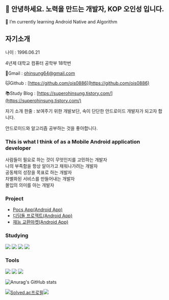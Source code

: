 ## 👋 안녕하세요. 노력을 만드는 개발자, KOP 오인성 입니다.

<!--
**ois0886/ois0886** is a ✨ _special_ ✨ repository because its `README.md` (this file) appears on your GitHub profile.

Here are some ideas to get you started:

- 🔭 I’m currently working on ...
- 🌱 I’m currently learning ...
- 👯 I’m looking to collaborate on ...
- 🤔 I’m looking for help with ...
- 💬 Ask me about ...
- 📫 How to reach me: ...
- 😄 Pronouns: ...
- ⚡ Fun fact: ...
-->

🌱 I’m currently learning Android Native and Algorithm

## **자기소개**

나이 : 1996.06.21

4년제 대학교 컴퓨터 공학부 18학번

📧Gmail : [ohinsung64@gmail.com](mailto:ohinsung64@gmail.com)

🐱Github : [https://github.com/ois0886](https://github.com/ois0886)

📚Study Blog : [https://superohinsung.tistory.com/](https://superohinsung.tistory.com/)

자기 소개 한줄 : 보여주기 위한 개발보단, 속이 단단한 안드로이드 개발자가 되고자 합니다.

안드로이드와 알고리즘 공부하는 것을 좋아합니다.

### This is what I think of as a Mobile Android application developer

사람들이 필요로 하는 것이 무엇인지를 고민하는 개발자<br>
나의 부족함을 항상 알아가고 채워나가려는 개발자<br>
공동체의 성장을 목표로 하는 개발자<br>
차별화된 서비스를 만들어내는 개발자<br>
몰입의 의미를 아는 개발자<br>

### Project
* [Pocs App(Android App)](https://github.com/hansung-pocs/blog-android)<br>
* [디딤돌 프로젝트(Android App)](https://github.com/HSU-Didimdol/Android_PickNumber)<br>
* [재능 교환마켓(Android App)](https://github.com/GrapeBongBong/Android)<br>


### Studying
<img src="https://img.shields.io/badge/Kotlin-7F52FF?style=for-the-badge&logo=Kotlin&logoColor=white"/> <img src="https://img.shields.io/badge/Android-3DDC84?style=for-the-badge&logo=Android&logoColor=white"/> <img src="https://img.shields.io/badge/JAVA-007396.svg?style=for-the-badge&logo=JAVA&logoColor=black"> <img src="https://img.shields.io/badge/Python-3776AB?style=for-the-badge&logo=python&logoColor=white"/>

### Tools
<img src="https://img.shields.io/badge/Visual%20Studio%20Code-007ACC.svg?style=for-the-badge&logo=Visual%20Studio%20Code&logoColor=white"> <img src="https://img.shields.io/badge/Android%20Studio-3DDC84.svg?style=for-the-badge&logo=Android%20Studio&logoColor=white"> <img src="https://img.shields.io/badge/IntelliJ%20IDEA-000000.svg?style=for-the-badge&logo=IntelliJ%20IDEA&logoColor=white">

![Anurag's GitHub stats](https://github-readme-stats.vercel.app/api?username=ois0886&show_icons=true&theme=dark)

[![Solved.ac프로필](http://mazassumnida.wtf/api/v2/generate_badge?boj=ois0886)](https://solved.ac/ois0886)<img src="http://mazandi.herokuapp.com/api?handle=ois0886&theme=warm"/>

